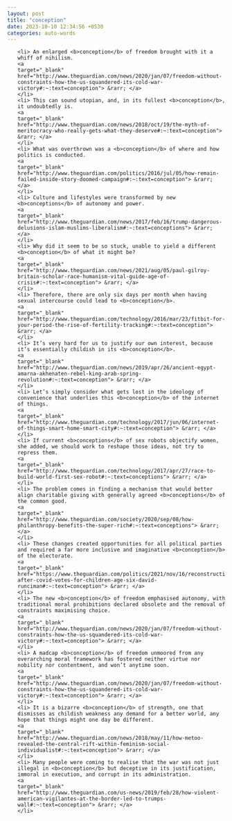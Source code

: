 ```yaml
---
layout: post
title: "conception"
date: 2023-10-10 12:34:56 +0530
categories: auto-words
---
```

<ol>

    <li> An enlarged <b>conception</b> of freedom brought with it a whiff of nihilism.
    <a 
    target="_blank" 
    href="http://www.theguardian.com/news/2020/jan/07/freedom-without-constraints-how-the-us-squandered-its-cold-war-victory#:~:text=conception"> &rarr; </a>
    </li>
    <li> This can sound utopian, and, in its fullest <b>conception</b>, it undoubtedly is.
    <a 
    target="_blank" 
    href="http://www.theguardian.com/news/2018/oct/19/the-myth-of-meritocracy-who-really-gets-what-they-deserve#:~:text=conception"> &rarr; </a>
    </li>
    <li> What was overthrown was a <b>conception</b> of where and how politics is conducted.
    <a 
    target="_blank" 
    href="http://www.theguardian.com/politics/2016/jul/05/how-remain-failed-inside-story-doomed-campaign#:~:text=conception"> &rarr; </a>
    </li>
    <li> Culture and lifestyles were transformed by new <b>conceptions</b> of autonomy and power.
    <a 
    target="_blank" 
    href="http://www.theguardian.com/news/2017/feb/16/trump-dangerous-delusions-islam-muslims-liberalism#:~:text=conceptions"> &rarr; </a>
    </li>
    <li> Why did it seem to be so stuck, unable to yield a different <b>conception</b> of what it might be?
    <a 
    target="_blank" 
    href="http://www.theguardian.com/news/2021/aug/05/paul-gilroy-britain-scholar-race-humanism-vital-guide-age-of-crisis#:~:text=conception"> &rarr; </a>
    </li>
    <li> Therefore, there are only six days per month when having sexual intercourse could lead to <b>conception</b>.
    <a 
    target="_blank" 
    href="http://www.theguardian.com/technology/2016/mar/23/fitbit-for-your-period-the-rise-of-fertility-tracking#:~:text=conception"> &rarr; </a>
    </li>
    <li> It’s very hard for us to justify our own interest, because it’s essentially childish in its <b>conception</b>.
    <a 
    target="_blank" 
    href="http://www.theguardian.com/news/2019/apr/26/ancient-egypt-amarna-akhenaten-rebel-king-arab-spring-revolution#:~:text=conception"> &rarr; </a>
    </li>
    <li> Let’s simply consider what gets lost in the ideology of convenience that underlies this <b>conception</b> of the internet of things.
    <a 
    target="_blank" 
    href="http://www.theguardian.com/technology/2017/jun/06/internet-of-things-smart-home-smart-city#:~:text=conception"> &rarr; </a>
    </li>
    <li> If current <b>conceptions</b> of sex robots objectify women, she added, we should work to reshape those ideas, not try to repress them.
    <a 
    target="_blank" 
    href="http://www.theguardian.com/technology/2017/apr/27/race-to-build-world-first-sex-robot#:~:text=conceptions"> &rarr; </a>
    </li>
    <li> The problem comes in finding a mechanism that would better align charitable giving with generally agreed <b>conceptions</b> of the common good.
    <a 
    target="_blank" 
    href="http://www.theguardian.com/society/2020/sep/08/how-philanthropy-benefits-the-super-rich#:~:text=conceptions"> &rarr; </a>
    </li>
    <li> These changes created opportunities for all political parties and required a far more inclusive and imaginative <b>conception</b> of the electorate.
    <a 
    target="_blank" 
    href="https://www.theguardian.com/politics/2021/nov/16/reconstruction-after-covid-votes-for-children-age-six-david-runciman#:~:text=conception"> &rarr; </a>
    </li>
    <li> The new <b>conception</b> of freedom emphasised autonomy, with traditional moral prohibitions declared obsolete and the removal of constraints maximising choice.
    <a 
    target="_blank" 
    href="http://www.theguardian.com/news/2020/jan/07/freedom-without-constraints-how-the-us-squandered-its-cold-war-victory#:~:text=conception"> &rarr; </a>
    </li>
    <li> A madcap <b>conception</b> of freedom unmoored from any overarching moral framework has fostered neither virtue nor nobility nor contentment, and won’t anytime soon.
    <a 
    target="_blank" 
    href="http://www.theguardian.com/news/2020/jan/07/freedom-without-constraints-how-the-us-squandered-its-cold-war-victory#:~:text=conception"> &rarr; </a>
    </li>
    <li> It is a bizarre <b>conception</b> of strength, one that dismisses as childish weakness any demand for a better world, any hope that things might one day be different.
    <a 
    target="_blank" 
    href="http://www.theguardian.com/news/2018/may/11/how-metoo-revealed-the-central-rift-within-feminism-social-individualist#:~:text=conception"> &rarr; </a>
    </li>
    <li> Many people were coming to realise that the war was not just illegal in <b>conception</b> but deceptive in its justification, immoral in execution, and corrupt in its administration.
    <a 
    target="_blank" 
    href="http://www.theguardian.com/us-news/2019/feb/28/how-violent-american-vigilantes-at-the-border-led-to-trumps-wall#:~:text=conception"> &rarr; </a>
    </li>